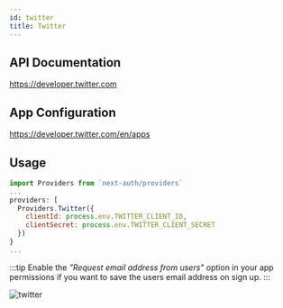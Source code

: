 ```yaml
---
id: twitter
title: Twitter
---
```


## API Documentation

<https://developer.twitter.com>

## App Configuration

<https://developer.twitter.com/en/apps>

## Usage

```js
import Providers from `next-auth/providers`
...
providers: [
  Providers.Twitter({
    clientId: process.env.TWITTER_CLIENT_ID,
    clientSecret: process.env.TWITTER_CLIENT_SECRET
  })
}
...
```

:::tip
Enable the *"Request email address from users"* option in your app permissions if you want to save the users email address on sign up.
:::

![twitter](https://user-images.githubusercontent.com/7902980/83944068-1640ca80-a801-11ea-959c-0e744e2144f7.PNG)